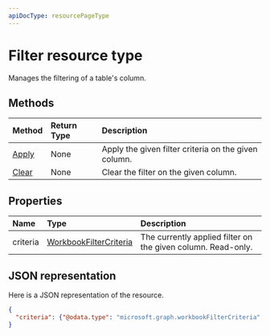 ```yaml
---
apiDocType: resourcePageType
---
```

# Filter resource type

Manages the filtering of a table's column.


## Methods

| Method		   | Return Type	|Description|
|:---------------|:--------|:----------|
|[Apply](../api/filter_apply.md)|None|Apply the given filter criteria on the given column.|
|[Clear](../api/filter_clear.md)|None|Clear the filter on the given column.|

## Properties

| Name | Type	|Description|
|:---------------|:--------|:----------|
|criteria|[WorkbookFilterCriteria](filtercriteria.md)|The currently applied filter on the given column. Read-only.|

## JSON representation

Here is a JSON representation of the resource.

<!-- {
  "blockType": "resource",
  "baseType": "microsoft.graph.entity",
  "optionalProperties": [

  ],
  "@odata.type": "microsoft.graph.workbookFilter"
}-->

```json
{
  "criteria": {"@odata.type": "microsoft.graph.workbookFilterCriteria" }
}
```

<!-- uuid: 8fcb5dbc-d5aa-4681-8e31-b001d5168d79
2015-10-25 14:57:30 UTC -->
<!-- {
  "type": "#page.annotation",
  "description": "Filter resource",
  "keywords": "",
  "section": "documentation",
  "tocPath": ""
}-->
